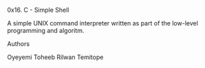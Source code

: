 0x16. C - Simple Shell

A simple UNIX command interpreter written as part of the low-level programming and algoritm.

Authors

Oyeyemi Toheeb
Rilwan Temitope
